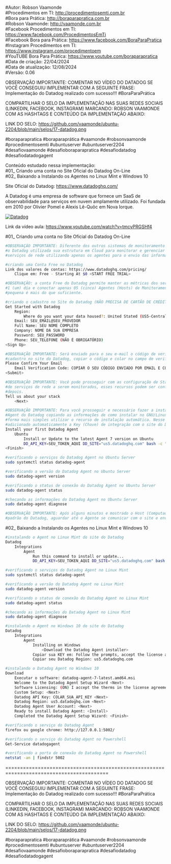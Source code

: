#Autor: Robson Vaamonde<br>
#Procedimentos em TI: http://procedimentosemti.com.br<br>
#Bora para Prática: http://boraparapratica.com.br<br>
#Robson Vaamonde: http://vaamonde.com.br<br>
#Facebook Procedimentos em TI: https://www.facebook.com/ProcedimentosEmTi<br>
#Facebook Bora para Prática: https://www.facebook.com/BoraParaPratica<br>
#Instagram Procedimentos em TI: https://www.instagram.com/procedimentoem<br>
#YouTUBE Bora Para Prática: https://www.youtube.com/boraparapratica<br>
#Data de criação: 22/04/2024<br>
#Data de atualização: 12/08/2024<br>
#Versão: 0.06<br>

OBSERVAÇÃO IMPORTANTE: COMENTAR NO VÍDEO DO DATADOG SE VOCÊ CONSEGUIU IMPLEMENTAR COM A SEGUINTE FRASE: Implementação do Datadog realizado com sucesso!!! #BoraParaPrática

COMPARTILHAR O SELO DA IMPLEMENTAÇÃO NAS SUAS REDES SOCIAIS (LINKEDIN, FACEBOOK, INSTAGRAM) MARCANDO: ROBSON VAAMONDE COM AS HASHTAGS E CONTEÚDO DA IMPLEMENTAÇÃO ABAIXO: 

LINK DO SELO: https://github.com/vaamonde/ubuntu-2204/blob/main/selos/17-datadog.png

#boraparapratica #boraparaprática #vaamonde #robsonvaamonde #procedimentosemti #ubuntuserver 
#ubuntuserver2204 #desafiovaamonde #desafioboraparapratica #desafiodatadog #desafiodatadogagent

Conteúdo estudado nessa implementação:<br>
#01_ Criando uma conta no Site Oficial do Datadog On-Line<br>
#02_ Baixando a Instalando os Agentes no Linux Mint e Windows 10

Site Oficial do Datadog: https://www.datadoghq.com/<br>

A Datadog é uma empresa de software que fornece um SaaS de observabilidade para serviços em nuvem amplamente utilizado. Foi fundada em 2010 por Olivier Pomel e Alexis Lê-Quôc em Nova Iorque.

[![Datadog](http://img.youtube.com/vi/tmcyPRGSHf4/0.jpg)](https://www.youtube.com/watch?v=tmcyPRGSHf4 "Datadog")

Link da vídeo aula: https://www.youtube.com/watch?v=tmcyPRGSHf4

#01_ Criando uma conta no Site Oficial do Datadog On-Line<br>
```bash
#OBSERVAÇÃO IMPORTANTE: Diferente dos outros sistemas de monitoramento de servidores,
#o Datadog utilizada sua estrutura em Cloud para monitorar e gerenciar as métricas dos
#serviços de rede utilizando apenas os agentes para o envio das informações.

#criando uma Conta Free no Datadog
Link dos valores de contas: https://www.datadoghq.com/pricing/
	Clique em: Free - Starting At $0 <START FREE TRIAL>

#OBSERVAÇÃO: a conta Free do Datadog permite manter as métricas dos servidores por apenas
#1 (um) dia e conectar apenas 05 (cinco) Agentes (Hosts) de Monitoramento, para uma empresa
#pequena é mais do que suficiente.

#criando o cadastro no Site do Datadog (NÃO PRECISA DE CARTÃO DE CRÉDITO)
Get Started with Datadog
	Region:
		Where do you want your data housed?: United Stated (US5-Central)
	Email: SEU_EMAIL@SEU_PROVEDOR
	Full Name: SEU NOME COMPLETO
	Company: NOME DA SUA EMPRESA
	Password: SEU_PASSWORD
	Phone: SEU_TELEFONE (NÃO É OBRIGATÓRIO)
<Sign Up>

#OBSERVAÇÃO IMPORTANTE: Será enviado para o seu e-mail o código de verificação do
#cadastro no site do Datadog, copiar o código e colar no campo de verificação.
Please Confirm Your Email
	Email Verification Code: COPIAR O SEU CÓDIGO ENVIADO POR EMAIL E COLAR NO CAMPO DE VERIFICAÇÃO
<Submit>

#OBSERVAÇÃO IMPORTANTE: Você pode prosseguir com as configuração de Stack (Pilha)
#de serviços de rede a serem monitorados, esses recursos podem ser configurados
#depois.
Tell us about your stack
	<Next>

#OBSERVAÇÃO IMPORTANTE: Para você prosseguir e necessário fazer a instalação do
#Agent do Datadog copiando as informações de como instalar no GNU/Linux, sendo a
#forma mais simples utilizar o recurso de instalação automática. Nesse método é
#adicionado automaticamente a Key (Chave) de integração com o site do Datadog.
Install your first Datadog Agent
	Ubuntu
		Install or Update to the latest Agent 7 version on Ubuntu
		DD_API_KEY=SEU_TOKEN_AQUI DD_SITE="us5.datadoghq.com" bash -c "$(curl -L https://s3.amazonaws.com/dd-agent/scripts/install_script_agent7.sh)"
<Finish>

#verificando o serviços do Datadog Agent no Ubuntu Server
sudo systemctl status datadog-agent

#verificando a versão do Datadog Agent no Ubuntu Server
sudo datadog-agent version

#verificando o status de conexão do Datadog Agent no Ubuntu Server
sudo datadog-agent status

#checando as informações do Datadog Agent no Ubuntu Server
sudo datadog-agent diagnose

#OBSERVAÇÃO IMPORTANTE: Após alguns minutos e mostrado o Host (Computador) no Dashboard
#padrão do Datadog, aguardar até o Agente se comunicar com o site e enviar as métricas.
```

#02_ Baixando a Instalando os Agentes no Linux Mint e Windows 10<br>
```bash
#instalando o Agent no Linux Mint do site do Datadog
Datadog
	Integrations
		Agent
			Run this command to install or update...
			DD_API_KEY=SEU_TOKEN_AQUI DD_SITE="us5.datadoghq.com" bash -c "$(curl -L https://s3.amazonaws.com/dd-agent/scripts/install_script_agent7.sh)"

#verificando o serviços do Datadog Agent no Linux Mint
sudo systemctl status datadog-agent

#verificando a versão do Datadog Agent no Linux Mint
sudo datadog-agent version

#verificando o status de conexão do Datadog Agent no Linux Mint
sudo datadog-agent status

#checando as informações do Datadog Agent no Linux Mint
sudo datadog-agent diagnose

#instalando o Agent no Windows 10 do site do Datadog
Datadog
	Integrations
		Agent
			Installing on Windows
				<Download the Datadog Agent installer>
			Copiar sua KEY em: Follow the prompts, accept the license agreement, and enter your Datadog API key
			Copiar seu Datadog Region: us5.datadoghq.com

#instalando o Datadog Agent no Windows 10
Download
	Executar o software: datadog-agent-7-latest.amd64.msi
	Welcome to the Datadog Agent Setup Wizard <Next>
	Software Licensing: (ON) I accept the therms in the license agreement. <Next>
	Custom Setup: <Next>
	Datadog API Key: COLAR_SUA_API_KEY <Next>
	Datadog Region: us5.datadoghq.com <Next>
	Datadog Agent User Account: <Next>
	Ready to install Datadog Agent: <Install>
	Completed the Datadog Agent Setup Wizard: <Finish>

#verificando o serviço do Datadog Agent
firefox ou google chrome: http://127.0.0.1:5002/

#verificando o serviço do Datadog Agent no Powershell
Get-Service datadogagent

#verificando a porta de conexão do Datadog Agent no Powershell
netstat -an | findstr 5002
```

=========================================================================================

OBSERVAÇÃO IMPORTANTE: COMENTAR NO VÍDEO DO DATADOG SE VOCÊ CONSEGUIU IMPLEMENTAR COM A SEGUINTE FRASE: Implementação do Datadog realizado com sucesso!!! #BoraParaPrática

COMPARTILHAR O SELO DA IMPLEMENTAÇÃO NAS SUAS REDES SOCIAIS (LINKEDIN, FACEBOOK, INSTAGRAM) MARCANDO: ROBSON VAAMONDE COM AS HASHTAGS E CONTEÚDO DA IMPLEMENTAÇÃO ABAIXO: 

LINK DO SELO: https://github.com/vaamonde/ubuntu-2204/blob/main/selos/17-datadog.png

#boraparapratica #boraparaprática #vaamonde #robsonvaamonde #procedimentosemti #ubuntuserver #ubuntuserver2204 #desafiovaamonde #desafioboraparapratica #desafiodatadog #desafiodatadogagent